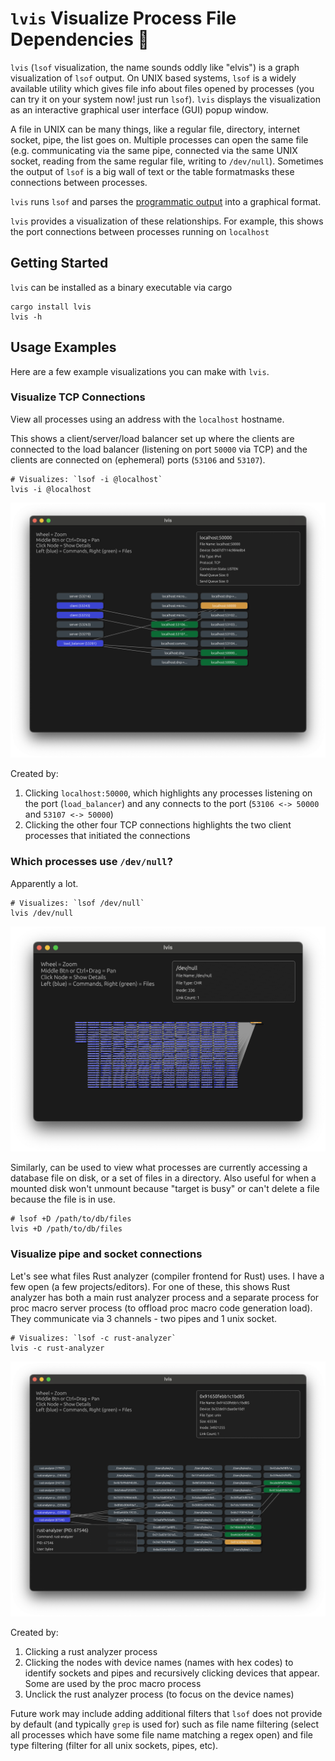 # `lvis` Visualize Process File Dependencies 📁
`lvis` (`lsof` visualization, the name sounds oddly like "elvis") is a graph visualization of `lsof` output. On UNIX based systems, `lsof` is a widely available utility which gives file info  about files opened by processes (you can try it on your system now! just run `lsof`). `lvis` displays the visualization as an interactive graphical user interface (GUI) popup window.

A file in UNIX can be many things, like a regular file, directory, internet socket, pipe, the list goes on. Multiple processes can open the same file (e.g. communicating via the same pipe, connected via the same UNIX socket, reading from the same regular file, writing to `/dev/null`). Sometimes the output of `lsof` is a big wall of text or the table formatmasks these connections between processes. 

`lvis` runs `lsof` and parses the [programmatic output](https://www.man7.org/linux/man-pages/man8/lsof.8.html#OUTPUT_FOR_OTHER_PROGRAMS) into a graphical format. 

`lvis` provides a visualization of these relationships. For example, this shows the port connections between processes running on `localhost`

## Getting Started
`lvis` can be installed as a binary executable via cargo

```
cargo install lvis
lvis -h
```

## Usage Examples
Here are a few example visualizations you can make with `lvis`.

### Visualize TCP Connections
View all processes using an address with the `localhost` hostname.

This shows a client/server/load balancer set up where the clients are connected to the load balancer (listening on port `50000` via TCP) and the clients are connected on (ephemeral) ports (`53106` and `53107`). 
```
# Visualizes: `lsof -i @localhost`
lvis -i @localhost
```
![client_server_localhost](./assets/client_server_localhost.png)


Created by:
1. Clicking `localhost:50000`, which highlights any processes listening on the port (`load_balancer`) and any connects to the port (`53106 <-> 50000` and `53107 <-> 50000`)
2. Clicking the other four TCP connections highlights the two client processes that initiated the connections

### Which processes use `/dev/null`?
Apparently a lot. 
```
# Visualizes: `lsof /dev/null`
lvis /dev/null
```
![dev_null](./assets/dev_null.png)

Similarly, can be used to view what processes are currently accessing a database file on disk, or a set of files in a directory. Also useful for when a mounted disk won't unmount because "target is busy" or can't delete a file because the file is in use.
```
# lsof +D /path/to/db/files
lvis +D /path/to/db/files
```

### Visualize pipe and socket connections
Let's see what files Rust analyzer (compiler frontend for Rust) uses. I have a few open (a few projects/editors). For one of these, this shows Rust analyzer has both a main rust analyzer process and a separate process for proc macro server process (to offload proc macro code generation load). They communicate via 3 channels - two pipes and 1 unix socket.
```
# Visualizes: `lsof -c rust-analyzer`
lvis -c rust-analyzer
```
![rust_analyzer](./assets/rust_analyzer.png)

Created by:
1. Clicking a rust analyzer process
2. Clicking the nodes with device names (names with hex codes) to identify sockets and pipes and recursively clicking devices that appear. Some are used by the proc macro process
3. Unclick the rust analyzer process (to focus on the device names)

Future work may include adding additional filters that `lsof` does not provide by default (and typically `grep` is used for) such as file name filtering (select all processes which have some file name matching a regex open) and file type filtering (filter for all unix sockets, pipes, etc).